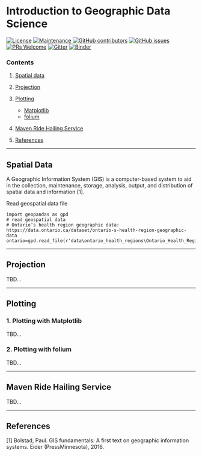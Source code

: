 # Introduction to Geographic Data Science

[![License](https://img.shields.io/badge/License-Apache%202.0-blue.svg)](https://opensource.org/licenses/Apache-2.0) [![Maintenance](https://img.shields.io/badge/Maintained%3F-yes-green.svg)](https://GitHub.com/Naereen/StrapDown.js/graphs/commit-activity) [![GitHub contributors](https://img.shields.io/github/contributors/Naereen/StrapDown.js.svg)](https://github.com/SmartMobilityAlgorithms/GettingStarted/graphs/contributors) 
[![GitHub issues](https://img.shields.io/github/issues/Naereen/StrapDown.js.svg)](https://github.com/SmartMobilityAlgorithms/GettingStarted/issues) 
[![PRs Welcome](https://img.shields.io/badge/PRs-welcome-brightgreen.svg?style=flat-square)](https://github.com/SmartMobilityAlgorithms/GettingStarted/pulls)
[![Gitter](https://badges.gitter.im/SmartMobilityAlgorithms/community.svg)](https://gitter.im/SmartMobilityAlgorithms/community?utm_source=badge&utm_medium=badge&utm_campaign=pr-badge)
[![Binder](https://mybinder.org/badge_logo.svg)](https://mybinder.org/v2/gh/SmartMobilityAlgorithms/GettingStarted/master)


### Contents

1.  [Spatial data](#spatial-data) 

2.  [Projection](#projection)

3.  [Plotting](#plotting)
    * [Matplotlib](#Matplotlib)
    * [folium](#folium)
    
4.  [Maven Ride Hailing Service](#maven)
    
5. [References](#references)

---

## Spatial Data

A Geographic Information System (GIS) is a computer-based system to aid in the collection, maintenance, storage, analysis, output, and distribution of spatial data and information [1].

Read geospatial data file
```
import geopandas as gpd
# read geospatial data
# Ontario’s health region geographic data: https://data.ontario.ca/dataset/ontario-s-health-region-geographic-data
ontario=gpd.read_file(r'data\ontario_health_regions\Ontario_Health_Regions.shp')
```


---

## Projection

TBD...

---

## Plotting



### 1. Plotting with Matplotlib

TBD...

### 2. Plotting with folium

TBD...

---

## Maven Ride Hailing Service
TBD...

---

## References

[1] Bolstad, Paul. GIS fundamentals: A first text on geographic information systems. Eider (PressMinnesota), 2016.
